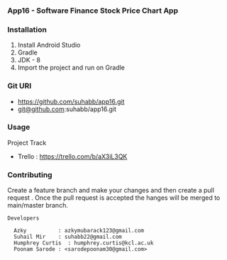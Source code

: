### App16 - Software Finance Stock Price Chart App

### Installation

1. Install Android Studio
2. Gradle
3. JDK - 8
4. Import the project and run on Gradle


### Git URI
- https://github.com/suhabb/app16.git
- git@github.com:suhabb/app16.git

### Usage

Project Track 
- Trello : <https://trello.com/b/aX3iL3QK>


### Contributing

Create a feature branch and make your changes and then create a pull request . Once the pull request is accepted the hanges will be merged to main/master branch.

`Developers`
```
  Azky          : azkymubarack123@gmail.com
  Suhail Mir    : suhabb22@gmail.com
  Humphrey Curtis  : humphrey.curtis@kcl.ac.uk
  Poonam Sarode : <sarodepoonam30@gmail.com>
```


